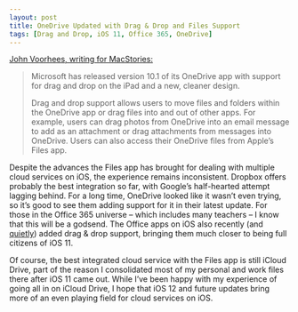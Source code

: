 ```yaml
---
layout: post
title: OneDrive Updated with Drag & Drop and Files Support
tags: [Drag and Drop, iOS 11, Office 365, OneDrive]
---
```


[John Voorhees, writing for MacStories:](https://www.macstories.net/news/onedrive-for-ios-updated-with-drag-and-drop-on-ipad-a-new-design-and-more/)

> Microsoft has released version 10.1 of its OneDrive app with support for drag and drop on the iPad and a new, cleaner design.
> 
> Drag and drop support allows users to move files and folders within the OneDrive app or drag files into and out of other apps. For example, users can drag photos from OneDrive into an email message to add as an attachment or drag attachments from messages into OneDrive. Users can also access their OneDrive files from Apple’s Files app.

Despite the advances the Files app has brought for dealing with multiple cloud services on iOS, the experience remains inconsistent. Dropbox offers probably the best integration so far, with Google’s half-hearted attempt lagging behind. For a long time, OneDrive looked like it wasn’t even trying, so it’s good to see them adding support for it in their latest update. For those in the Office 365 universe – which includes many teachers – I know that this will be a godsend. The Office apps on iOS also recently (and [quietly](https://twitter.com/craigmcclellan/status/955796737658179594)) added drag & drop support, bringing them much closer to being full citizens of iOS 11. 

Of course, the best integrated cloud service with the Files app is still iCloud Drive, part of the reason I consolidated most of my personal and work files there after iOS 11 came out. While I’ve been happy with my experience of going all in on iCloud Drive, I hope that iOS 12 and future updates bring more of an even playing field for cloud services on iOS.